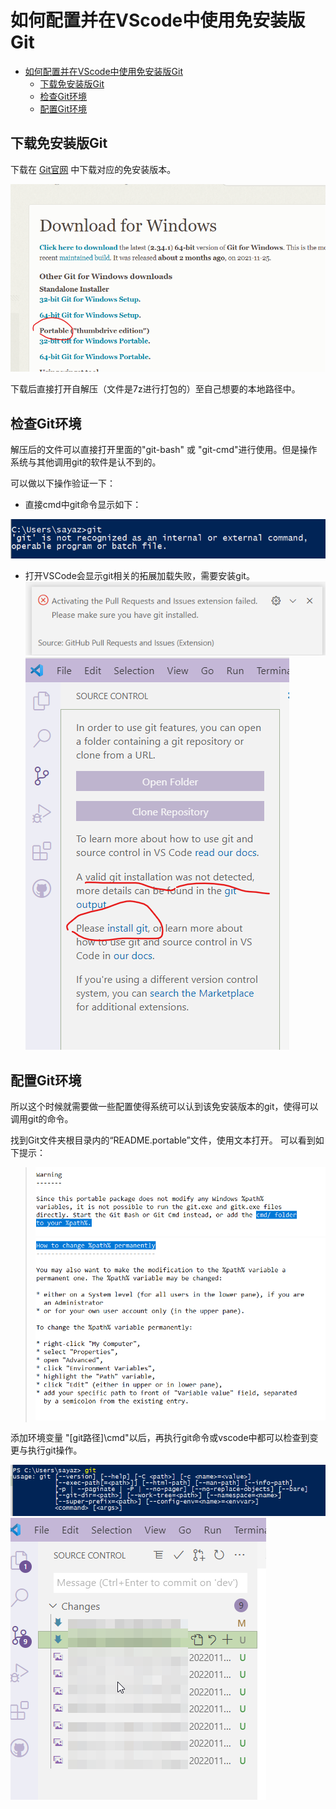 <!-- @import "[TOC]" {cmd="toc" depthFrom=1 depthTo=6 orderedList=false} -->

# 如何配置并在VScode中使用免安装版Git


<!-- code_chunk_output -->

- [如何配置并在VScode中使用免安装版Git](#如何配置并在vscode中使用免安装版git)
  - [下载免安装版Git](#下载免安装版git)
  - [检查Git环境](#检查git环境)
  - [配置Git环境](#配置git环境)

<!-- /code_chunk_output -->


## 下载免安装版Git
下载在 [Git官网](https://git-scm.com/download/win) 中下载对应的免安装版本。

![](./images/2022-01-13-10-44-38.png)

下载后直接打开自解压（文件是7z进行打包的）至自己想要的本地路径中。


## 检查Git环境
解压后的文件可以直接打开里面的"git-bash" 或 "git-cmd"进行使用。但是操作系统与其他调用git的软件是认不到的。

可以做以下操作验证一下：
* 直接cmd中git命令显示如下：

![](./images/2022-01-13-10-51-51.png)

* 打开VSCode会显示git相关的拓展加载失败，需要安装git。
![](./images/2022-01-13-10-58-30.png)
![](./images/2022-01-13-12-42-12.png)


## 配置Git环境
所以这个时候就需要做一些配置使得系统可以认到该免安装版本的git，使得可以调用git的命令。

找到Git文件夹根目录内的“README.portable”文件，使用文本打开。
可以看到如下提示：

> ![](./images/2022-01-13-12-46-57.png)
> ![](./images/2022-01-13-12-48-11.png)

添加环境变量 "[git路径]\cmd\"以后，再执行git命令或vscode中都可以检查到变更与执行git操作。

![](./images/2022-01-13-15-02-38.png)
![](./images/2022-01-13-15-04-35.png)